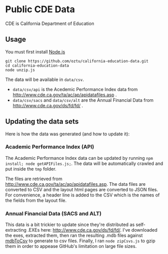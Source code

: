 # Public CDE Data
CDE is California Department of Education

## Usage
You must first install [Node.js](http://nodejs.org/)

```
git clone https://github.com/oztu/california-education-data.git
cd california-education-data
node unzip.js
```

The data will be available in `data/csv`. 
* `data/csv/api` is the Acedemic Performance Index data from http://www.cde.ca.gov/ta/ac/ap/apidatafiles.asp . 
* `data/csv/sacs` and `data/csv/alt` are the Annual Financial Data from http://www.cde.ca.gov/ds/fd/fd/ .

## Updating the data sets
Here is how the data was generated (and how to update it):

### Academic Performance Index (API)
The Academic Performance Index data can be updated by running `npm install; node getAPIFiles.js;`. The data will be automatically crawled and put inside the `tmp` folder.

The files are retrieved from http://www.cde.ca.gov/ta/ac/ap/apidatafiles.asp. The data files are converted to CSV and the layout html pages are converted to JSON files. For convenience, a header line is added to the CSV which is the names of the fields from the layout file.

### Annual Financial  Data (SACS and ALT)
This data is a bit trickier to update since they're distributed as self-extracting .EXEs here: http://www.cde.ca.gov/ds/fd/fd/. I've downloaded the exes, extracted them, then ran the resulting .mdb files against [mdbToCsv](https://github.com/oztu/mdbToCsv) to generate to csv files. Finally, I ran `node zipCsvs.js` to gzip them in order to appease GitHub's limitation on large file sizes.
